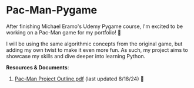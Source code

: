 # Pac-Man-Pygame 
After finishing Michael Eramo's Udemy Pygame course, I'm excited to be working on a Pac-Man game for my portfolio! 👻

I will be using the same algorithmic concepts from the original game, but adding my own twist to make it even more fun. As such, my project aims to showcase my skills and dive deeper into learning Python. 

**Resources & Documents**: 
1. [Pac-Man Project Outline.pdf](https://github.com/user-attachments/files/16654737/Pac-Man.Project.Outline.pdf) (last updated 8/18/24) 📜

